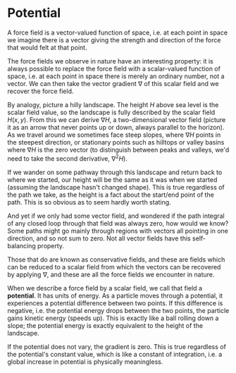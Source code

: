 # Potential

A force field is a vector-valued function of space, i.e. at each point in space we imagine there is a vector giving the strength and direction of the force that would felt at that point.

The force fields we observe in nature have an interesting property: it is always possible to replace the force field with a scalar-valued function of space, i.e. at each point in space there is merely an ordinary number, not a vector. We can then take the vector gradient $\nabla$ of this scalar field and we recover the force field.

By analogy, picture a hilly landscape. The height $H$ above sea level is the scalar field value, so the landscape is fully described by the scalar field $H(x, y)$. From this we can derive $\nabla H$, a two-dimensional vector field (picture it as an arrow that never points up or down, always parallel to the horizon). As we travel around we sometimes face steep slopes, where $\nabla H$ points in the steepest direction, or stationary points such as hilltops or valley basins where $\nabla H$ is the zero vector (to distinguish between peaks and valleys, we'd need to take the second derivative, $\nabla^2H$).

If we wander on some pathway through this landscape and return back to where we started, our height will be the same as it was when we started (assuming the landscape hasn't changed shape). This is true regardless of the path we take, as the height is a fact about the start/end point of the path. This is so obvious as to seem hardly worth stating.

And yet if we only had some vector field, and wondered if the path integral of any closed loop through that field was always zero, how would we know? Some paths might go mainly through regions with vectors all pointing in one direction, and so not sum to zero. Not all vector fields have this self-balancing property.

Those that do are known as conservative fields, and these are fields which can be reduced to a scalar field from which the vectors can be recovered by applying $\nabla$, and these are all the force fields we encounter in nature.

When we describe a force field by a scalar field, we call that field a **potential**. It has units of energy. As a particle moves through a potential, it experiences a potential difference between two points. If this difference is negative, i.e. the potential energy drops between the two points, the particle gains kinetic energy (speeds up). This is exactly like a ball rolling down a slope; the potential energy is exactly equivalent to the height of the landscape.

If the potential does not vary, the gradient is zero. This is true regardless of the potential's constant value, which is like a constant of integration, i.e. a global increase in potential is physically meaningless.
